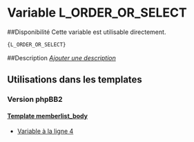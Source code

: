 # Variable L_ORDER_OR_SELECT

##Disponibilité
Cette variable est utilisable directement.

```html
{L_ORDER_OR_SELECT}
```

##Description
[*Ajouter une description*](https://fa-tvars.appspot.com/var/L_ORDER_OR_SELECT)

## Utilisations dans les templates

### Version phpBB2

#### [Template memberlist_body](subsilver/memberlist_body.md#readme)
* [Variable &agrave; la ligne 4](../subsilver/memberlist_body.tpl#L4)
